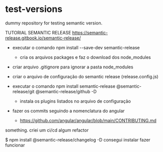 # test-versions
dummy repository for testing semantic version.

TUTORIAL SEMANTIC RELEASE
https://semantic-release.gitbook.io/semantic-release/

- executar o comando npm install --save-dev semantic-release 
	- cria os arquivos packages e faz o download dos node_modules
	
- criar arquivo .gitignore para 	ignorar a pasta node_modules
- criar o arquivo  de configuração do semantic release (release.config.js)

- executar o comando npm install semantic-release @semantic-release/git @semantic-release/github -D
	- instala os plugins listados no arquivo de configuração

- fazer os commits seguindo a nomenclatura do angular
	- https://github.com/angular/angular/blob/main/CONTRIBUTING.md

something.
criei um ci/cd
algum refactor

$ npm install @semantic-release/changelog -D 
consegui instalar fazer funcionar